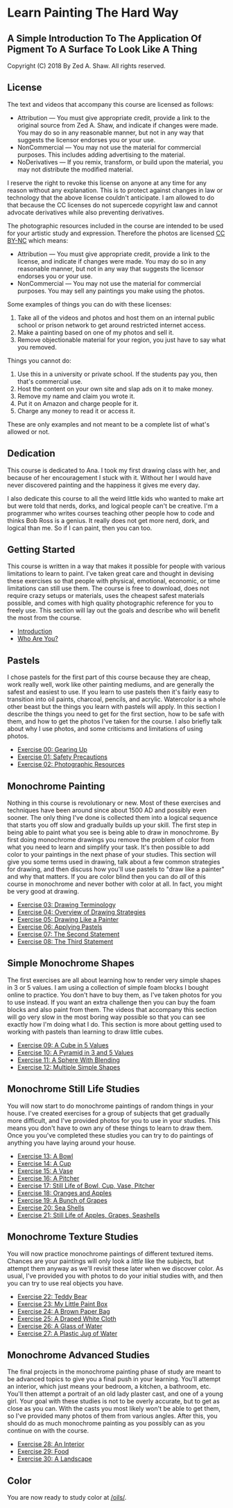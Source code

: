 Learn Painting The Hard Way
===========================

A Simple Introduction To The Application Of Pigment To A Surface To Look Like A Thing
-------------------------------------------------------------------------------------

Copyright (C) 2018 By Zed A. Shaw. All rights reserved.

License
-------

The text and videos that accompany this course are licensed as follows:

* Attribution — You must give appropriate credit, provide a link to the original source from Zed A. Shaw, and indicate if changes were made. You may do so in any reasonable manner, but not in any way that suggests the licensor endorses you or your use.
* NonCommercial — You may not use the material for commercial purposes. This includes adding advertising to the material.
* NoDerivatives — If you remix, transform, or build upon the material, you may not distribute the modified material. 

I reserve the right to revoke this license on anyone at any time for any reason without any explanation.  This is to  protect against changes in law or technology that the above license couldn't anticipate. I am allowed to do that because the CC licenses do not supercede copyright law and cannot advocate derivatives while also preventing derivatives.

The photographic resources included in the course are intended to be used for your artistic study and expression.  Therefore the photos are licensed [CC BY-NC](https://creativecommons.org/licenses/by-nc/4.0/) which means:

* Attribution — You must give appropriate credit, provide a link to the license, and indicate if changes were made. You may do so in any reasonable manner, but not in any way that suggests the licensor endorses you or your use.
* NonCommercial — You may not use the material for commercial purposes. You may sell any paintings you make using the photos.

Some examples of things you can do with these licenses:

1. Take all of the videos and photos and host them on an internal public school or prison network to get around restricted internet access.
2. Make a painting based on one of my photos and sell it.
3. Remove objectionable material for your region, you just have to say what you removed.

Things you cannot do:

1. Use this in a university or private school.  If the students pay you, then that's commercial use.
2. Host the content on your own site and slap ads on it to make money.
3. Remove my name and claim you wrote it.
4. Put it on Amazon and charge people for it.
5. Charge any money to read it or access it.

These are only examples and not meant to be a complete list of what's allowed or not.

Dedication
----------

This course is dedicated to Ana.  I took my first drawing class with her, and because of her encouragement I stuck with it.  Without her I would have never discovered painting and the happiness it gives me every day.

I also dedicate this course to all the weird little kids who wanted to make art but were told that nerds, dorks, and logical people can't be creative.  I'm a programmer who writes courses teaching other people how to code and thinks Bob Ross is a genius.  It really does not get more nerd, dork, and logical than me.  So if I can paint, then you can too.

Getting Started
---------------

This course is written in a way that makes it possible for people with various limitations to learn to paint.  I've taken great care and thought in devising these exercises so that people with physical, emotional, economic, or time limitations can still use them.  The course is free to download, does not require crazy setups or materials, uses the cheapest safest materials possible, and comes with high quality photographic reference for you to freely use.  This section will lay out the goals and describe who will benefit the most from the course.


* [Introduction](intro.html)
* [Who Are You?](who.html)

Pastels
-------

I chose pastels for the first part of this course because they are cheap, work really well, work like other painting mediums, and are generally the safest and easiest to use.  If you learn to use pastels then it's fairly easy to transition into oil paints, charcoal, pencils, and acrylic.  Watercolor is a whole other beast but the things you learn with pastels will apply.  In this section I describe the things you need to get for the first section, how to be safe with them, and how to get the photos I've taken for the course.  I also briefly talk about why I use photos, and some criticisms and limitations of using photos.

* [Exercise 00: Gearing Up](ex00-gearing-up/)
* [Exercise 01: Safety Precautions](ex01-safety-precautions/)
* [Exercise 02: Photographic Resources](ex02-photographic-resources/)

Monochrome Painting
-------------------

Nothing in this course is revolutionary or new.  Most of these exercises and techniques have been around since about 1500 AD and possibly even sooner.  The only thing I've done is collected them into a logical sequence that starts you off slow and gradually builds up your skill.  The first step in being able to paint what you see is being able to draw in monochrome.  By first doing monochrome drawings you remove the problem of color from what you need to learn and simplify your task.  It's then possible to add color to your paintings in the next phase of your studies.  This section will give you some terms used in drawing, talk about a few common strategies for drawing, and then discuss how you'll use pastels to "draw like a painter" and why that matters.  If you are color blind then you can do *all* of this course in monochrome and never bother with color at all.  In fact, you might be very good at drawing.

* [Exercise 03: Drawing Terminology](ex03-drawing-terminology/)
* [Exercise 04: Overview of Drawing Strategies](ex04-overview-of-drawing-strategies/)
* [Exercise 05: Drawing Like a Painter](ex05-drawing-like-a-painter/)
* [Exercise 06: Applying Pastels](ex06-applying-pastels/)
* [Exercise 07: The Second Statement](ex07-the-second-statement/)
* [Exercise 08: The Third Statement](ex08-a-cube-in-3-values/)

Simple Monochrome Shapes
------------------------

The first exercises are all about learning how to render very simple shapes in 3 or 5 values.  I am using a collection of simple foam blocks I bought online to practice.  You don't have to buy them, as I've taken photos for you to use instead.  If you want an extra challenge then you can buy the foam blocks and also paint from them.  The videos that accompany this section will go very slow in the most boring way possible so that you can see exactly how I'm doing what I do.  This section is more about getting used to working with pastels than learning to draw little cubes.

* [Exercise 09: A Cube in 5 Values](ex09-a-cube-in-5-values/)
* [Exercise 10: A Pyramid in 3 and 5 Values](ex10-a-pyramid-in-3-and-5-values/)
* [Exercise 11: A Sphere With Blending](ex11-a-sphere-with-blending/)
* [Exercise 12: Multiple Simple Shapes](ex12-multiple-simple-shapes/)

Monochrome Still Life Studies
-----------------------------

You will now start to do monochrome paintings of random things in your house.  I've created exercises for a group of subjects that get gradually more difficult, and I've provided photos for you to use in your studies.  This means you don't have to own any of these things to learn to draw them.  Once you you've completed these studies you can try to do paintings of anything you have laying around your house.


* [Exercise 13: A Bowl](ex13-a-bowl/)
* [Exercise 14: A Cup](ex14-a-cup/)
* [Exercise 15: A Vase](ex15-a-vase/)
* [Exercise 16: A Pitcher](ex16-a-pitcher/)
* [Exercise 17: Still Life of Bowl, Cup, Vase, Pitcher](ex17-still-life-of-bowl-cup-vase-pitcher/)
* [Exercise 18: Oranges and Apples](ex18-oranges-and-apples/)
* [Exercise 19: A Bunch of Grapes](ex19-a-bunch-of-grapes/)
* [Exercise 20: Sea Shells](ex20-sea-shells/)
* [Exercise 21: Still Life of Apples, Grapes, Seashells](ex21-still-life-of-apples-grapes-seashells/)

Monochrome Texture Studies
--------------------------

You will now practice monochrome paintings of different textured items.  Chances are your paintings will only look a *little* like the subjects, but attempt them anyway as we'll revisit these later when we discover color.  As usual, I've provided you with photos to do your initial studies with, and then you can try to use real objects you have.

* [Exercise 22: Teddy Bear](ex22-teddy-bear/)
* [Exercise 23: My Little Paint Box](ex23-my-little-paint-box/)
* [Exercise 24: A Brown Paper Bag](ex24-a-brown-paper-bag/)
* [Exercise 25: A Draped White Cloth](ex25-a-draped-white-cloth/)
* [Exercise 26: A Glass of Water](ex26-a-glass-of-water/)
* [Exercise 27: A Plastic Jug of Water](ex27-a-plastic-jug-of-water/)

Monochrome Advanced Studies
---------------------------

The final projects in the monochrome painting phase of study are meant to be advanced topics to give you a final push in your learning.  You'll attempt an interior, which just means your bedroom, a kitchen, a bathroom, etc.  You'll then attempt a portrait of an old lady plaster cast, and one of a young girl.  Your goal with these studies is not to be overly accurate, but to get as close as you can.  With the casts you most likely won't be able to get them, so I've provided many photos of them from various angles.  After this, you should do as much monochrome painting as you possibly can as you continue on with the course.

* [Exercise 28: An Interior](ex28-an-interior/)
* [Exercise 29: Food](ex29-food/)
* [Exercise 30: A Landscape](ex30-a-landscape/)


Color
-----

You are now ready to study color at [/oils/](/oils/).
